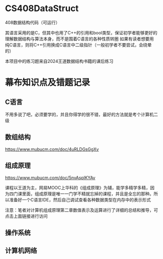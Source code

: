 # CS408DataStruct

 408数据结构代码（可运行）

其语言采用的是C，但其中也用了C++的引用和bool类型，保证初学者能够更好的理解数据结构与算法本身，而不是围着C语言的各种性质转圈
如果有读者想要用纯C语言，则将C++引用换成C语言中二级指针（一般初学者不要尝试，会绕晕的）

本项目中的练习题来自2024王道数据结构书籍的课后练习

# 幕布知识点及错题记录

## C语言

不用多说了吧，必须要学的，并且你得学的很不错，最好的方法就是考个计算机二级

## 数组结构

https://www.mubucm.com/doc/4uRLDGsGgXv

## 组成原理

https://www.mubucm.com/doc/5nvAspIKYAv

课程以王道为主，网易MOOC上华科的《组成原理》为辅，能学多精学多精，因为四门课里面，组成原理是唯一一门学不精就忘掉的课程，并且是全忘的那种。所以准备好一个C语言IDE，然后自己调试查看各种数据类型在内存中的表示形式

注意：笔者对计算机组成原理第二章数值表示及运算进行了详细的总结和推导，可点击上面链接进行访问

## 操作系统

## 计算机网络
